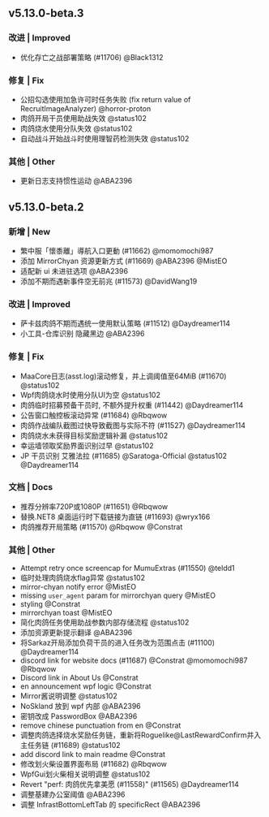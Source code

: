 ## v5.13.0-beta.3

### 改进 | Improved
* 优化存亡之战部署策略 (#11706) @Black1312

### 修复 | Fix

* 公招勾选使用加急许可时任务失败 (fix return value of RecruitImageAnalyzer) @horror-proton
* 肉鸽开局干员使用助战失效 @status102
* 肉鸽烧水使用分队失效 @status102
* 自动战斗开始战斗时使用理智药检测失效 @status102

### 其他 | Other

* 更新日志支持惯性运动 @ABA2396

## v5.13.0-beta.2

### 新增 | New

* 繁中服「懷黍離」導航入口更動 (#11662) @momomochi987
* 添加 MirrorChyan 资源更新方式 (#11669) @ABA2396 @MistEO
* 适配新 ui 未进驻选项 @ABA2396
* 添加不期而遇新事件空无前兆 (#11573) @DavidWang19

### 改进 | Improved

* 萨卡兹肉鸽不期而遇统一使用默认策略 (#11512) @Daydreamer114
* 小工具-仓库识别 隐藏黑边 @ABA2396

### 修复 | Fix

* MaaCore日志(asst.log)滚动修复，并上调阈值至64MiB (#11670) @status102
* Wpf肉鸽烧水时使用分队UI为空 @status102
* 肉鸽临时招募预备干员时, 不额外提升权重 (#11442) @Daydreamer114
* 公告窗口触控板滚动异常 (#11684) @Rbqwow
* 肉鸽作战编队截图过快导致截图与实际不符 (#11527) @Daydreamer114
* 肉鸽烧水未获得目标奖励逻辑补漏 @status102
* 幸运墙领取奖励界面识别过早 @status102
* JP 干员识别 艾雅法拉 (#11685) @Saratoga-Official @status102 @Daydreamer114

### 文档 | Docs

* 推荐分辨率720P或1080P (#11651) @Rbqwow
* 替换.NET8 桌面运行时下载链接为直链 (#11693) @wryx166
* 肉鸽推荐开局策略 (#11570) @Rbqwow @Constrat

### 其他 | Other

* Attempt retry once screencap for MumuExtras (#11550) @teldd1
* 临时处理肉鸽烧水flag异常 @status102
* mirror-chyan notify error @MistEO
* missing `user_agent` param for mirrorchyan query @MistEO
* styling @Constrat
* mirrorchyan toast @MistEO
* 简化肉鸽任务使用助战参数内部存储流程 @status102
* 添加资源更新提示翻译 @ABA2396
* 将Sarkaz开局添加负荷干员的进入任务改为范围点击 (#11100) @Daydreamer114
* discord link for website docs (#11687) @Constrat @momomochi987 @Rbqwow
* Discord link in About Us @Constrat
* en announcement wpf logic @Constrat
* Mirror酱说明调整 @status102
* NoSkland 放到 wpf 内部 @ABA2396
* 密钥改成 PasswordBox @ABA2396
* remove chinese punctuation from en @Constrat
* 调整肉鸽选择烧水奖励任务链，重新将Roguelike@LastRewardConfirm并入主任务链 (#11689) @status102
* add discord link to main readme @Constrat
* 修改划火柴设置界面布局 (#11682) @Rbqwow
* WpfGui划火柴相关说明调整 @status102
* Revert "perf: 肉鸽优先拿美愿 (#11558)" (#11565) @Daydreamer114
* 调整基建办公室阈值 @ABA2396
* 调整 InfrastBottomLeftTab 的 specificRect @ABA2396
